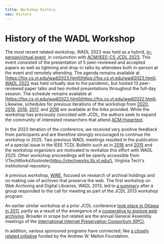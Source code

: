 ```yaml
---
title: Workshop History
nav: History
---
```


# History of the WADL Workshop

The most recent related workshop, WADL 2023 was held as a hybrid, [in-person/virtual event](https://fox.cs.vt.edu/wadl2023.html), in conjunction with [ACM/IEEE-CS JCDL 2023](https://2023.jcdl.org/). This event consisted of the presentation of 5 peer-reviewed and accepted papers as well as lightning and drop-in talks by attendees both in-person at the event and remotely attending. The agenda remains available at [https://fox.cs.vt.edu/wadl2023.html](https://fox.cs.vt.edu/wadl2023.html). [WADL 2022](https://fox.cs.vt.edu/wadl2022.html) was held virtually due to the pandemic, but hosted 13 peer-reviewed paper talks and two invited presentations throughout the full-day session. The schedule remains available at [https://fox.cs.vt.edu/wadl2022.html](https://fox.cs.vt.edu/wadl2022.html). Likewise, schedules for previous iterations of the workshop from [2020](https://fox.cs.vt.edu/wadl2020.html), [2019](https://fox.cs.vt.edu/wadl2019.html), [2018](https://fox.cs.vt.edu/wadl2018.html), [2017](https://fox.cs.vt.edu/wadl2017.html), and [2016](https://fox.cs.vt.edu/wadl2016.html) are available at the links provided. While the workshop has previously coincided with JCDL, the authors seek to expand the community of interested researchers that attend [ACM Hypertext](https://ht.acm.org/ht2025/).

In the 2023 iteration of the conference, we received very positive feedback from participants and are therefore strongly encouraged to continue the workshop in 2025.
Two previous WADL meetings resulted in the publication of a special issue in the IEEE TCDL Bulletin such as in 
[2016](https://bulletin.jcdl.org/Bulletin/v13n1/papers/intro.pdf) and [2015](https://bulletin.jcdl.org/Bulletin/v11n2/papers/intro.pdf) and the workshop organizers are motivated to revitalize this effort with 
WADL 2025. Other workshop proceedings will be openly accessible from VTechWorks\footnote{https://vtechworks.lib.vt.edu/}, Virginia Tech's institutional repository.

A previous workshop, [WIRE](https://lazerlab.net/event/wire-workshop-working-internet-archives-research), focused on research of archival holdings and on making use of archives that preserve the
web. The first workshop on Web Archiving and Digital Libraries, WADL 2013, led to [a summary](http://www.ctrnet.net/sites/default/files/JCDL2013WorkshopWebArchiving20130603.pdf) after a group responded to the 
call for meeting as part of the JCDL 2013 workshop program. 

An earlier similar workshop at a prior JCDL conference [took place in Ottawa in 2011](http://infolab.stanford.edu/wac/), partly as a result of the emergence of a [cooperative to explore web archiving](https://cs.harding.edu/wag2011/). Broader in scope but related are the annual General Assembly meetings of the [International Internet Preservation Consortium (IIPC)](https://netpreserve.org/).

In addition, various sponsored programs have connected, like [a closely related initiative](https://library.columbia.edu/collections/web-archives.html) funded by the Andrew W. Mellon Foundation.
